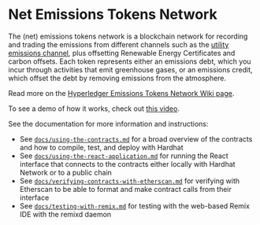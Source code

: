 # Net Emissions Tokens Network

The (net) emissions tokens network is a blockchain network for recording and trading the emissions from different channels such as the [utility emissions channel](https://wiki.hyperledger.org/display/CASIG/Utility+Emissions+Channel), plus offsetting Renewable Energy Certificates and carbon offsets. Each token represents either an emissions debt, which you incur through activities that emit greenhouse gases, or an emissions credit, which offset the debt by removing emissions from the atmosphere.

Read more on the [Hyperledger Emissions Tokens Network Wiki page](https://wiki.hyperledger.org/display/CASIG/Emissions+Tokens+Network+Project).

To see a demo of how it works, check out [this video](https://youtu.be/C-cUjQLDGJw).

See the documentation for more information and instructions: 

- See [`docs/using-the-contracts.md`](docs/using-the-contracts.md) for a broad overview of the contracts and how to compile, test, and deploy with Hardhat
- See [`docs/using-the-react-application.md`](docs/using-the-react-application.md) for running the React interface that connects to the contracts either locally with Hardhat Network or to a public chain
- See [`docs/verifying-contracts-with-etherscan.md`](docs/verifying-contracts-with-etherscan.md) for verifying with Etherscan to be able to format and make contract calls from their interface
- See [`docs/testing-with-remix.md`](docs/testing-with-remix.md) for testing with the web-based Remix IDE with the remixd daemon

